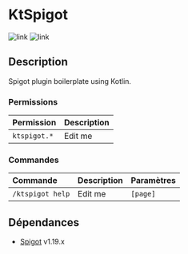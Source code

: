 # KtSpigot

![link](https://img.shields.io/badge/Version-1.0.0-8e5fff?style=for-the-badge&logo=) ![link](https://img.shields.io/badge/Spigot-1.19.x-ed8106?style=for-the-badge&logo=spigotmc)

## Description

Spigot plugin boilerplate using Kotlin.

### Permissions

| Permission             | Description                                         |
|:-----------------------|:----------------------------------------------------|
| `ktspigot.*`           | Edit me                                             |

### Commandes

| Commande                | Description                           | Paramètres                 |
|:------------------------|:--------------------------------------|:---------------------------|
| `/ktspigot help`        | Edit me                               | `[page]`                   |

## Dépendances

- [Spigot](https://spigotmc.org/) v1.19.x
